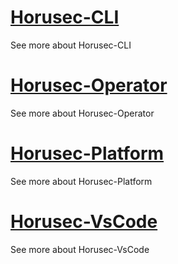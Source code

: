 
# [Horusec-CLI](/en/Horusec-CLI/HOME)
  See more about Horusec-CLI

# [Horusec-Operator](/en/Horusec-VsCode/HOME)
  See more about Horusec-Operator

# [Horusec-Platform](/en/Horusec-VsCode/HOME)
  See more about Horusec-Platform

# [Horusec-VsCode](/en/Horusec-VsCode/HOME)
  See more about Horusec-VsCode